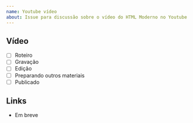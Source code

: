 ```yaml
---
name: Youtube vídeo
about: Issue para discussão sobre o vídeo do HTML Moderno no Youtube
---
```


## Vídeo
- [ ] Roteiro
- [ ] Gravação
- [ ] Edição
- [ ] Preparando outros materiais
- [ ] Publicado

## Links
- Em breve